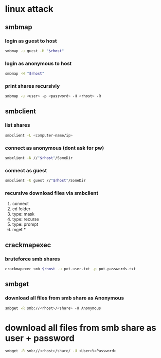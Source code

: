# linux attack

## smbmap

### login as guest to host

```bash
smbmap -u guest -H "$rhost"
```

### login as anonymous to host

```bash
smbmap -H "$rhost"
```

### print shares recursivly

```bash
smbmap -u <user> -p <password> -H <rhost> -R
```

## smbclient

### list shares

```bash
smbclient -L <computer-name/ip>
```

### connect as anonymous (dont ask for pw)

```bash
smbclient -N //"$rhost"/SomeDir
```

### connect as guest

```bash
smbclient -U guest //"$rhost"/SomeDir
```

### recursive download files via smbclient

1. connect
2. cd folder
3. type: mask
4. type: recurse
5. type: prompt
6. mget *

## crackmapexec

### bruteforce smb shares

```bash
crackmapexec smb $rhost -u pot-user.txt -p pot-passwords.txt
```

## smbget

### download all files from smb share as Anonymous

```bash
smbget -R smb://<rhost>/<share> -U Anonymous
```

# download all files from smb share as user + password

```bash
smbget -R smb://<rhost>/share/ -U <User>%<Password>
```
